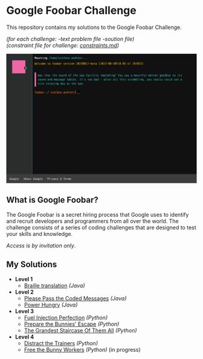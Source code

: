 # Google Foobar Challenge

This repository contains my solutions to the Google Foobar Challenge. 

*(for each challenge: -text problem file -soution file)*  
*(constraint file for challenge: [constraints.md](constraints.md))*

<a href="https://foobar.withgoogle.com/" target="_blank" rel="noopener noreferrer"><img src="foobar.png" width="600px"/><a/>

## What is Google Foobar?
The Google Foobar is a secret hiring process that Google uses to identify and recruit developers and programmers from all over the world. The challenge consists of a series of coding challenges that are designed to test your skills and knowledge.

*Access is by invitation only*.

## My Solutions
- **Level 1**
  - [Braille translation](level1/braille_translation) *(Java)*
- **Level 2**
  - [Please Pass the Coded Messages](level2/please_pass_the_coded_messages) *(Java)*
  - [Power Hungry](level2/power_hungry) *(Java)*
- **Level 3**
  - [Fuel Injection Perfection](level3/fuel_injection_perfection) *(Python)*
  - [Prepare the Bunnies' Escape](level3/prepare_the_bunnies_escape) *(Python)*
  - [The Grandest Staircase Of Them All](level3/the_grandest_staircase_of_them_all) *(Python)*
- **Level 4**
  - [Distract the Trainers](level4/distract_the_trainers) *(Python)*
  - [Free the Bunny Workers]() *(Python)* (in progress)
